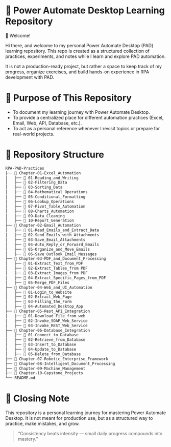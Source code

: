 # 📘 Power Automate Desktop Learning Repository
👋 Welcome!

Hi there, and welcome to my personal Power Automate Desktop (PAD) learning repository.
This repo is created as a structured collection of practices, experiments, and notes while I learn and explore PAD automation.

It is not a production-ready project, but rather a space to keep track of my progress, organize exercises, and build hands-on experience in RPA development with PAD.

# 🎯 Purpose of This Repository
- To document my learning journey with Power Automate Desktop.
- To provide a centralized place for different automation practices (Excel, Email, Web, API, Database, etc.).
- To act as a personal reference whenever I revisit topics or prepare for real-world projects.

# 📂 Repository Structure
```bash
RPA-PAD-Practices
├── 📁 Chapter-01-Excel_Automation
│   ├── 📁 01-Reading_and_Writing
│   ├── 📁 02-Filtering_Data
│   ├── 📁 03-Sorting_Data
│   ├── 📁 04-Mathematical_Operations
│   ├── 📁 05-Conditional_Formatting
│   ├── 📁 06-Lookup_Operations
│   ├── 📁 07-Pivot_Table_Automation
│   ├── 📁 08-Charts_Automation
│   ├── 📁 09-Data_Cleaning
│   ├── 📁 10-Report_Generation
├── 📁 Chapter-02-Email_Automation
│   ├── 📁 01-Read_Emails_and_Extract_Data
│   ├── 📁 02-Send_Emails_with_Attachments
│   ├── 📁 03-Save_Email_Attachments
│   ├── 📁 04-Auto_Reply_or_Forward_Emails
│   ├── 📁 05-Organize_and_Move_Emails
│   ├── 📁 06-Save_Outlook_Email_Messages
├── 📁 Chapter-03-PDF_and_Document_Processing
│   ├── 📁 01-Extract_Text_from_PDF
│   ├── 📁 02-Extract_Tables_from PDF
│   ├── 📁 03-Extract_Images_from PDF
│   ├── 📁 04-Extract_Specific_Pages_from_PDF
│   ├── 📁 05-Merge_PDF_Files
├── 📁 Chapter-04-Web_and_UI_Automation
│   ├── 📁 01-Login_to_Website
│   ├── 📁 02-Extract_Web_Page
│   ├── 📁 03-Filling_the_Form
│   ├── 📁 04-Automated_Desktop_App
├── 📁 Chapter-05-Rest_API_Integration
│   ├── 📁 01-Download_File_from_web
│   ├── 📁 02-Invoke_SOAP_Web_Service
│   ├── 📁 03-Invoke_REST_Web_Service
├── 📁 Chapter-06-Database_Integration
│   ├── 📁 01-Connect_to_Database
│   ├── 📁 02-Retrieve_from_Database
│   ├── 📁 03-Insert_to_Database
│   ├── 📁 04-Update_to_Database
│   ├── 📁 05-Delete_from_Database
├── 📁 Chapter-07-Robotic_Enterprise_Framework
├── 📁 Chapter-08-Intelligent_Document_Processing
├── 📁 Chapter-09-Machine_Management
├── 📁 Chapter-10-Capstone_Projects
└── README.md
```

# 📌 Closing Note

This repository is a personal learning journey for mastering Power Automate Desktop.
It is not meant for production use, but as a structured way to practice, make mistakes, and grow.

> “Consistency beats intensity — small daily progress compounds into mastery.”
